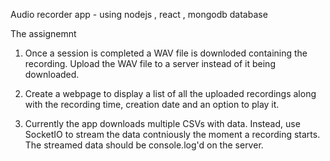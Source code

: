 Audio recorder app - using nodejs , react , mongodb database

The assignemnt

1. Once a session is completed a WAV file is downloded containing the recording. Upload the WAV file to a server instead of it being downloaded.

2. Create a webpage to display a list of all the uploaded recordings along with the recording time, creation date and an option to play it.

3. Currently the app downloads multiple CSVs with data. Instead, use SocketIO to stream the data contniously the moment a recording starts. The streamed data should be console.log'd on the server.
